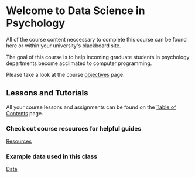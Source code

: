 # Welcome to Data Science in Psychology

All of the course content neccessary to complete this course can be found here or within your university's blackboard site.




The goal of this course is to help incoming graduate students in psychology departments become acclimated to computer programming. 

Please take a look at the course [objectives](course_objectives.md) page.



## Lessons and Tutorials

All your course lessons and assignments can be found on the [Table of Contents](toc.md) page.


### Check out course resources for helpful guides
[Resources](resources.md)

### Example data used in this class
[Data](data.md)

